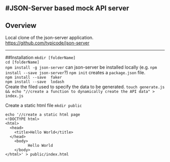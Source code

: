 #JSON-Server based mock API server
---
## Overview
Local clone of the json-server application.
<https://github.com/typicode/json-server>

----
##Installation
`mkdir [folderName]`  
`cd [folderName]`  
`npm install -g json-server` can json-server be installed locally (e.g. `npm install --save json-server`?)
`npm init`  creates a `package.json` file.  
`npm install --save  faker`  
`npm install --save  lodash`  
Create the filed used to specify the data to be generated.
`touch generate.js && echo "//create a function to dynamically create the API data" > index.js`  

Create a static html file
`mkdir public`  

```
echo '//create a static html page  
<!DOCTYPE html>  
<html>  
  <head>  
  	<title>Hello World</title>  
  </head>  
    <body>  
	      Hello World  
    </body>  
</html>' > public/index.html
```
